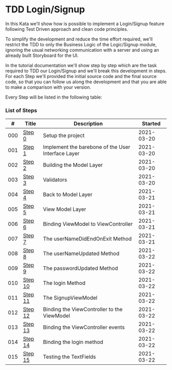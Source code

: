 # TDD Login/Signup

In this Kata we'll show how is possible to implement a Login/Signup feature following Test Driven approach and clean code principles.

To simplify the development and reduce the time effort required, we'll restrict the TDD to only the Business Logic of the Logic/Signup module, ignoring the usual networking communication with a server and using an already built Storyboard for the UI.

In the tutorial documentation we'll show step by step which are the task required to TDD our Login/Signup and we'll break this development in steps. For each Step we'll provided the initial source code and the final source code, so that you can follow us along the development and that you are able to make a comparison with your version.

Every Step will be listed in the following table:

### List of Steps

| #    | Title                                                | Description                                        | Started    |
| ---- | ---------------------------------------------------- | -------------------------------------------------- | ---------- |
| 000  | [Step 0](000_Step_0/000_Step0_Project.md)            | Setup the project                                  | 2021-03-20 |
| 001  | [Step 1](000_Step_1/000_Step1_UserInterfaceLayer.md) | Implement the barebone of the User Interface Layer | 2021-03-20 |
| 002  | [Step 2](000_Step_2/000_Step2_ModelLayer.md)         | Building the Model Layer                           | 2021-03-20 |
| 003  | [Step 3](000_Step_3/000_Step3_Validators.md)         | Validators                                         | 2021-03-20 |
| 004  | [Step 4](000_Step_4/000_Step4_BackToModelLayer.md)   | Back to Model Layer                                | 2021-03-21 |
| 005  | [Step 5](000_Step_5/000_Step5_ViewModelLayer.md)     | View Model Layer                                   | 2021-03-21 |
| 006  | [Step 6](000_Step_6/000_Step6_Binding1.md)           | Binding ViewModel to ViewController                | 2021-03-21 |
| 007  | [Step 7](000_Step_7/000_Step7_Binding2.md)           | The userNameDidEndOnExit Method                    | 2021-03-21 |
| 008  | [Step 8](000_Step_8/000_Step8_Binding3.md)           | The userNameUpdated Method                         | 2021-03-22 |
| 009  | [Step 9](000_Step_9/000_Step9_Binding4.md)           | The passwordUpdated Method                         | 2021-03-22 |
| 010  | [Step 10](000_Step_10/000_Step10_Binding5.md)        | The login Method                                   | 2021-03-22 |
| 011  | [Step 11](000_Step_11/000_Step11_SignupViewModel.md) | The SignupViewModel                                | 2021-03-22 |
| 012  | [Step 12](000_Step_12/000_Step12_ViewController.md)  | Binding the ViewController to the ViewModel        | 2021-03-22 |
| 013  | [Step 13](000_Step_13/000_Step13_BindingEvents.md)   | Binding the ViewController events                  | 2021-03-22 |
| 014  | [Step 14](000_Step_14/000_Step14_BindingLogin.md)    | Binding the login method                           | 2021-03-22 |
| 015  | [Step 15](000_Step_15/000_Step15_TextFieldsTests.md) | Testing the TextFields                             | 2021-03-22 |

## 

